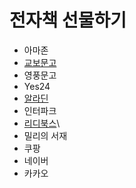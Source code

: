 # 전자책 선물하기

* 아마존
* [교보문고](http://digital.kyobobook.co.kr/digital/present/presentUseGuide.ink)
* 영풍문고
* Yes24
* [알라딘](http://image.kyobobook.co.kr/download/elibrary/b2c/KyoboeBook_Setup.exe)
* 인터파크
* [리디북스](https://help.ridibooks.com/hc/ko/articles/115012017668-%EC%A0%84%EC%9E%90%EC%B1%85-%EC%84%A0%EB%AC%BC%ED%95%98%EA%B8%B0-%EB%B0%A9%EB%B2%95-)\
* 밀리의 서재
* 쿠팡
* 네이버
* 카카오

